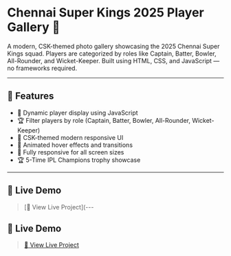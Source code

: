 # Chennai Super Kings 2025 Player Gallery 💛

A modern, CSK-themed photo gallery showcasing the 2025 Chennai Super Kings squad. Players are categorized by roles like Captain, Batter, Bowler, All-Rounder, and Wicket-Keeper. Built using HTML, CSS, and JavaScript — no frameworks required.

---

## 🚀 Features

- 🏏 Dynamic player display using JavaScript
- 🏆 Filter players by role (Captain, Batter, Bowler, All-Rounder, Wicket-Keeper)
- 💛 CSK-themed modern responsive UI
- 🎨 Animated hover effects and transitions
- 📱 Fully responsive for all screen sizes
- 🏆 5-Time IPL Champions trophy showcase

---

## 📸 Live Demo

> [🔗 View Live Project](---

## 📸 Live Demo

> [🔗 View Live Project]([https://your-username.github.io/csk-player-gallery/](https://cskipl.netlify.app/))
